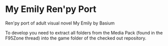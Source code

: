 # My Emily Ren'py Port
Ren'py port of adult visual novel My Emily by Basium

To develop you need to extract all folders from the Media Pack (found in the F95Zone thread) into the game folder of the checked out repository.
